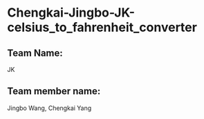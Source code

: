 # Chengkai-Jingbo-JK-celsius_to_fahrenheit_converter
## Team Name:

JK

## Team member name:

Jingbo Wang, Chengkai Yang

